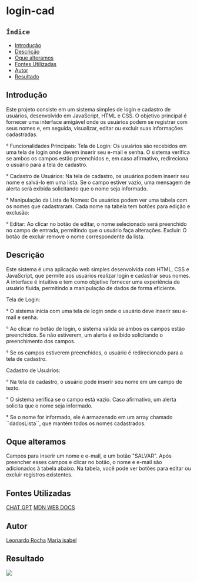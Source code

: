 # login-cad

## ``Índice``
 
* [Introdução](#introdução)
* [Descrição](#descrição)
* [Oque alteramos](#oque-alteramos)
* [Fontes Utilizadas](#fontes-utilizadas)
* [Autor](#autor)
* [Resultado](#resultado)

## Introdução
Este projeto consiste em um sistema simples de login e cadastro de usuários, desenvolvido em JavaScript, HTML e CSS. O objetivo principal é fornecer uma interface amigável onde os usuários podem se registrar com seus nomes e, em seguida, visualizar, editar ou excluir suas informações cadastradas.

° Funcionalidades Principais:
Tela de Login: Os usuários são recebidos em uma tela de login onde devem inserir seu e-mail e senha. O sistema verifica se ambos os campos estão preenchidos e, em caso afirmativo, redireciona o usuário para a tela de cadastro.

° Cadastro de Usuários: Na tela de cadastro, os usuários podem inserir seu nome e salvá-lo em uma lista. Se o campo estiver vazio, uma mensagem de alerta será exibida solicitando que o nome seja informado.

° Manipulação da Lista de Nomes: Os usuários podem ver uma tabela com os nomes que cadastraram. Cada nome na tabela tem botões para edição e exclusão:

° Editar: Ao clicar no botão de editar, o nome selecionado será preenchido no campo de entrada, permitindo que o usuário faça alterações.
Excluir: O botão de excluir remove o nome correspondente da lista.

## Descrição
Este sistema é uma aplicação web simples desenvolvida com HTML, CSS e JavaScript, que permite aos usuários realizar login e cadastrar seus nomes. A interface é intuitiva e tem como objetivo fornecer uma experiência de usuário fluida, permitindo a manipulação de dados de forma eficiente.

Tela de Login:

° O sistema inicia com uma tela de login onde o usuário deve inserir seu e-mail e senha.

° Ao clicar no botão de login, o sistema valida se ambos os campos estão preenchidos. Se não estiverem, um alerta é exibido solicitando o preenchimento dos campos.

° Se os campos estiverem preenchidos, o usuário é redirecionado para a tela de cadastro.

Cadastro de Usuários:

° Na tela de cadastro, o usuário pode inserir seu nome em um campo de texto.

° O sistema verifica se o campo está vazio. Caso afirmativo, um alerta solicita que o nome seja informado.

° Se o nome for informado, ele é armazenado em um array chamado ´´dadosLista´´, que mantém todos os nomes cadastrados.

## Oque alteramos
Campos para inserir um nome e e-mail, e um botão "SALVAR". Após preencher esses campos e clicar no botão, o nome e e-mail são adicionados à tabela abaixo. Na tabela, você pode ver botões para editar ou excluir registros existentes.

## Fontes Utilizadas
[CHAT GPT](https://chatgpt.com/)
[MDN WEB DOCS](https://developer.mozilla.org/pt-BR/docs/Web/JavaScript/Guide/Indexed_collections)

## Autor
[Leonardo Rocha](https://github.com/LeonardoRochaMarista)
[Maria isabel](https://github.com/belsil5aa)

## Resultado
![](img/gif.gif)
